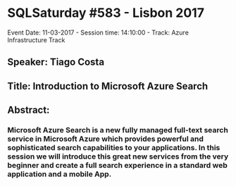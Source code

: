 # SQLSaturday #583 - Lisbon 2017
Event Date: 11-03-2017 - Session time: 14:10:00 - Track: Azure  Infrastructure Track
## Speaker: Tiago Costa
## Title: Introduction to Microsoft Azure Search
## Abstract:
### Microsoft Azure Search is a new fully managed full-text search service in Microsoft Azure which provides powerful and sophisticated search capabilities to your applications. In this session we will introduce this great new services from the very beginner and create a full search experience in a standard web application and a mobile App.
